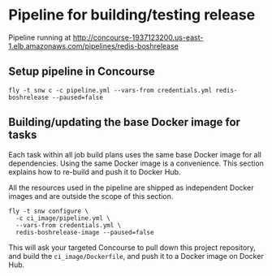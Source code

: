 Pipeline for building/testing release
=====================================

Pipeline running at http://concourse-1937123200.us-east-1.elb.amazonaws.com/pipelines/redis-boshrelease

Setup pipeline in Concourse
---------------------------

```
fly -t snw c -c pipeline.yml --vars-from credentials.yml redis-boshrelease --paused=false
```

Building/updating the base Docker image for tasks
-------------------------------------------------

Each task within all job build plans uses the same base Docker image for all dependencies. Using the same Docker image is a convenience. This section explains how to re-build and push it to Docker Hub.

All the resources used in the pipeline are shipped as independent Docker images and are outside the scope of this section.

```
fly -t snw configure \
  -c ci_image/pipeline.yml \
  --vars-from credentials.yml \
  redis-boshrelease-image --paused=false
```

This will ask your targeted Concourse to pull down this project repository, and build the `ci_image/Dockerfile`, and push it to a Docker image on Docker Hub.
